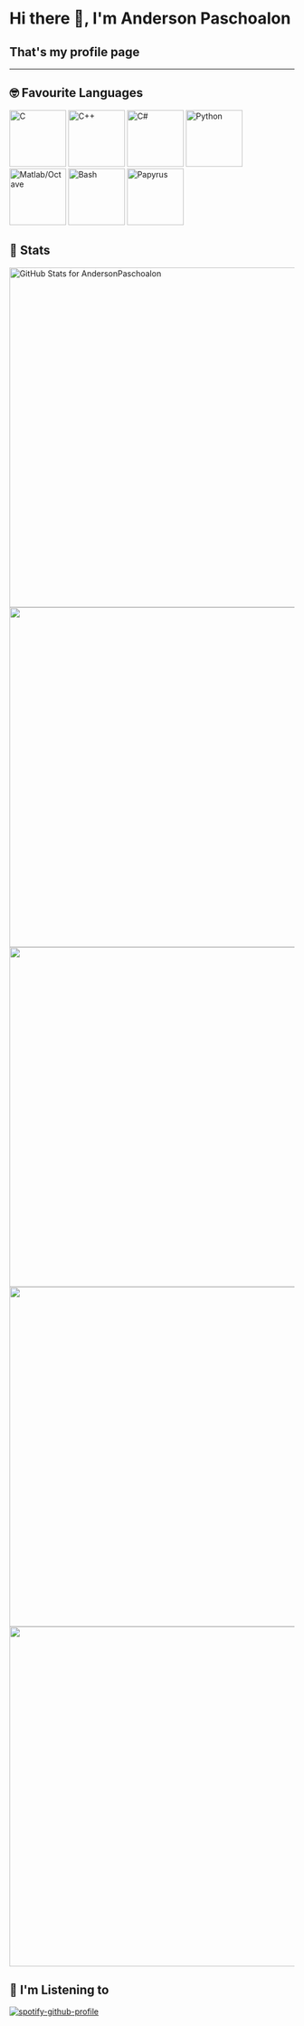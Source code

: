 # Hi there 👋, I'm Anderson Paschoalon
## That's my profile page

----

## 🤓 Favourite Languages 


[<img src="https://cdn.jsdelivr.net/gh/devicons/devicon/icons/c/c-original.svg" alt="C" height="100">](https://en.wikipedia.org/wiki/C_(programming_language))
[<img src="https://cdn.jsdelivr.net/gh/devicons/devicon/icons/cplusplus/cplusplus-original.svg" alt="C++" height="100">](https://www.cplusplus.com/)
[<img src="https://cdn.jsdelivr.net/gh/devicons/devicon/icons/csharp/csharp-original.svg" alt="C#" height="100">](https://docs.microsoft.com/pt-br/dotnet/csharp/tour-of-csharp/)
[<img src="https://cdn.jsdelivr.net/gh/devicons/devicon/icons/python/python-original.svg" alt="Python" height="100">](https://docs.python.org/3/library/index.html)
[<img src="https://cdn.jsdelivr.net/gh/devicons/devicon/icons/matlab/matlab-original.svg" alt="Matlab/Octave" height="100">](https://www.gnu.org/software/octave/index)
[<img src="https://cdn.jsdelivr.net/gh/devicons/devicon/icons/bash/bash-original.svg" alt="Bash" height="100">](https://en.wikipedia.org/wiki/Bash_(Unix_shell))
[<img src="https://www.creationkit.com/images/thumb/1/12/Papyrus.png/64px-Papyrus.png" alt="Papyrus" height="100">](https://www.creationkit.com/index.php?title=Category:Papyrus)


## 🧐 Stats 

<img src="https://github-readme-stats.vercel.app/api?username=AndersonPaschoalon&show_icons=true&include_all_commits=true&count_private=true&theme=algolia&layout=compact" alt="GitHub Stats for AndersonPaschoalon" width="600">

<img src="https://github-readme-streak-stats.herokuapp.com/?user=AndersonPaschoalon&theme=algolia" width="600">

<img src="https://github-readme-stats.vercel.app/api/top-langs/?username=andersonpaschoalon&layout=pie&theme=algolia&langs_count=18" width="600">

<img src="https://github-readme-stats.vercel.app/api?username=andersonpaschoalon&show_icons=true&theme=algolia" width="600">

<img src="https://github-profile-trophy.vercel.app/?username=AndersonPaschoalon&theme=onestar&no-frame=true&column=3&row=2&" width="600">




## 🤘 I'm Listening to

[![spotify-github-profile](https://spotify-github-profile.vercel.app/api/view?uid=1fatgboezzgmduro8a9t28wki&cover_image=true&theme=default)](https://github.com/kittinan/spotify-github-profile)


<!--
**AndersonPaschoalon/AndersonPaschoalon** is a ✨ _special_ ✨ repository because its `README.md` (this file) appears on your GitHub profile.

Here are some ideas to get you started:

- 🔭 I’m currently working on ...
- 🌱 I’m currently learning ...
- 👯 I’m looking to collaborate on ...
- 🤔 I’m looking for help with ...
- 💬 Ask me about ...
- 📫 How to reach me: ...
- 😄 Pronouns: ...
- ⚡ Fun fact: ...
-->
